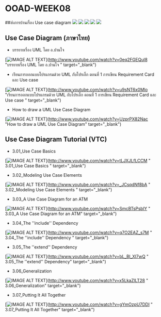# OOAD-WEEK08
##ส่งการบ้านเรื่อง Use case diagram
![](http://www.plantuml.com/plantuml/img/SoWkIImgAStDuIh9BCb9LIZEJCzJoCpZ2YrEBLBGjLFGoCbF1_8rKGNoIqiqkM1I2dfwG67Nl1AW0f2glCJSLEoo0Od5nUNvHIdOPVrmwWikXHcAPWv4aMDUQZbGj3WrkRGeiwHIeR0qjRWaCn_eQ2ukXzIy5A3l0000)
![](http://www.plantuml.com/plantuml/img/ZO-n2iCm34HtVuN6PkWFU2Zva-3ASYgYo639G_--Xb8m54hNUtVStMgUclTJWhCBGQETX-HS5UnfJcU8vZsJUeJh3Ivl0xKbnCAQ53d9DXAbV3ZMbk7E8gpxyfN-HV51UDJkWBKteu6dENF9dyPfx4gQnyiN)
![](http://www.plantuml.com/plantuml/img/XP4n3eCm34NtdC9Z6S81CY0Eq4i4uhOHIOoCKSNj6qeh25BLpVhV_i-osqaiono34Xf123eIeGZEC_RYAIdn4X22xzZo0jCo2KPb9faT9Z7QH8mTib56qFQFNEsI-bRwqX4pFNCw3TL1PfIPqqTMHPSsrpVJssHAfsxWaadzuDCTjgXr-2o1XYBYo2gjqgkRFMf4zkHWewEhCiM6VWvsFGtSVC9_xR-iqtOj9fU_y080)
![](http://www.plantuml.com/plantuml/img/LOzD2eD034RtSueixS8Um4Nn3Zr1YAaEyqic0vNYtJiYLhfylCT7CXP5qHgyyVnIq0HYvqLXiiAaDaLJd8qP1GDa98SpFtNr3BisI9e4g1PDWUL4p-BCxZ7EhQI5oQMgy37mQw7leJlDhOaBuFw0BkCQE3OOm4RoTUAzMTZdmr_r0FnMZbFv7sdxno6R6Pjj7tu1)
![](http://www.plantuml.com/plantuml/img/ZP5B2i90343tSueiTQ574E_W0KgSYUtG-P6aGX7lRgjOh6XrcUJbaSzU55cx64oWau9cO5yt2iupMVKv6MbzAiWOeQ1jiQQ3ze5WB1kqcXbi9veZyJD4QVmK2V6PkB8vbaw7xDY7gHuCGY5KqejI1BWOc3omsS3gsFM0oTqfg7Dsidv72lQHajunsv1jlt7i1qg2BsDf9OHicmSBZXHza3LiTyl2nr9BexqGVuhcWxrTwfVe8puJNisUaXj-UmC0)
## Use Case Diagram (ภาษาไทย)
* บรรยายเรื่อง UML โดย อ.ปานใจ  

[![IMAGE ALT TEXT](http://img.youtube.com/vi/0eq2FGEQul8/0.jpg)](http://www.youtube.com/watch?v=0eq2FGEQul8 "บรรยายเรื่อง UML โดย อ.ปานใจ  " target="_blank") 

* เรียนการออกแบบโปรแกรมด้วย UML กับโปรเอิ๊ก ตอนที่ 1 การเขียน Requirement Card และ Use case   

[![IMAGE ALT TEXT](http://img.youtube.com/vi/u9sNT6x0Mlo/0.jpg)](http://www.youtube.com/watch?v=u9sNT6x0Mlo "เรียนการออกแบบโปรแกรมด้วย UML กับโปรเอิ๊ก ตอนที่ 1 การเขียน Requirement Card และ Use case " target="_blank") 

* How to draw a UML Use Case Diagram

[![IMAGE ALT TEXT](http://img.youtube.com/vi/UzprPX82Nac/0.jpg)](http://www.youtube.com/watch?v=UzprPX82Nac "How to draw a UML Use Case Diagram" target="_blank") 

## Use Case Diagram Tutorial (VTC)

* 3.01_Use Case Basics  

[![IMAGE ALT TEXT](http://img.youtube.com/vi/tLJXJLfLCCM/0.jpg)](http://www.youtube.com/watch?v=tLJXJLfLCCM " 3.01_Use Case Basics " target="_blank") 

* 3.02_Modeling Use Case Elements  

[![IMAGE ALT TEXT](http://img.youtube.com/vi/_JCsqdNf8bA/0.jpg)](http://www.youtube.com/watch?v=_JCsqdNf8bA " 3.02_Modeling Use Case Elements " target="_blank") 
 
* 3.03_A Use Case Diagram for an ATM  

[![IMAGE ALT TEXT](http://img.youtube.com/vi/SmcBTsPsbIY/0.jpg)](http://www.youtube.com/watch?v=SmcBTsPsbIY " 3.03_A Use Case Diagram for an ATM" target="_blank") 

 

* 3.04_The ''include'' Dependency  

[![IMAGE ALT TEXT](http://img.youtube.com/vi/q7O2EAZ_s7M/0.jpg)](http://www.youtube.com/watch?v=q7O2EAZ_s7M " 3.04_The ''include'' Dependency " target="_blank") 

 

* 3.05_The ''extend'' Dependency  

[![IMAGE ALT TEXT](http://img.youtube.com/vi/bL_Bl_Xl7wQ/0.jpg)](http://www.youtube.com/watch?v=bL_Bl_Xl7wQ " 3.05_The ''extend'' Dependency" target="_blank") 

 
* 3.06_Generalization  

[![IMAGE ALT TEXT](http://img.youtube.com/vi/x5LkaZlLT28/0.jpg)](http://www.youtube.com/watch?v=x5LkaZlLT28 " 3.06_Generalization" target="_blank") 

 
* 3.07_Putting It All Together  

[![IMAGE ALT TEXT](http://img.youtube.com/vi/gYmOzpU7DDI/0.jpg)](http://www.youtube.com/watch?v=gYmOzpU7DDI " 3.07_Putting It All Together" target="_blank") 
 

